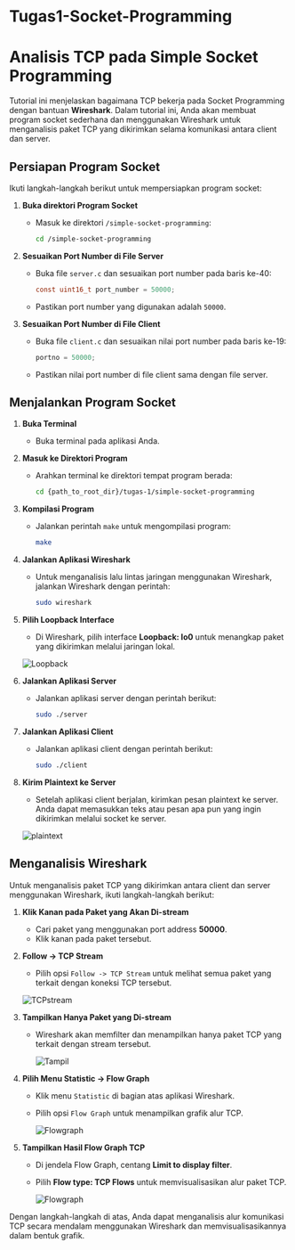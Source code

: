 # Tugas1-Socket-Programming

# Analisis TCP pada Simple Socket Programming

Tutorial ini menjelaskan bagaimana TCP bekerja pada Socket Programming dengan bantuan **Wireshark**. Dalam tutorial ini, Anda akan membuat program socket sederhana dan menggunakan Wireshark untuk menganalisis paket TCP yang dikirimkan selama komunikasi antara client dan server.

## Persiapan Program Socket

Ikuti langkah-langkah berikut untuk mempersiapkan program socket:

1. **Buka direktori Program Socket**
   - Masuk ke direktori `/simple-socket-programming`:
     ```bash
     cd /simple-socket-programming
     ```

2. **Sesuaikan Port Number di File Server**
   - Buka file `server.c` dan sesuaikan port number pada baris ke-40:
     ```c
     const uint16_t port_number = 50000;
     ```
   - Pastikan port number yang digunakan adalah `50000`.

3. **Sesuaikan Port Number di File Client**
   - Buka file `client.c` dan sesuaikan nilai port number pada baris ke-19:
     ```c
     portno = 50000;
     ```
   - Pastikan nilai port number di file client sama dengan file server.

## Menjalankan Program Socket

1. **Buka Terminal**
   - Buka terminal pada aplikasi Anda.

2. **Masuk ke Direktori Program**
   - Arahkan terminal ke direktori tempat program berada:
     ```bash
     cd {path_to_root_dir}/tugas-1/simple-socket-programming
     ```

3. **Kompilasi Program**
   - Jalankan perintah `make` untuk mengompilasi program:
     ```bash
     make
     ```

4. **Jalankan Aplikasi Wireshark**
   - Untuk menganalisis lalu lintas jaringan menggunakan Wireshark, jalankan Wireshark dengan perintah:
     ```bash
     sudo wireshark
     ```

5. **Pilih Loopback Interface**
   - Di Wireshark, pilih interface **Loopback: lo0** untuk menangkap paket yang dikirimkan melalui jaringan lokal.

   ![Loopback](https://github.com/Harrydhe/Tugas1-Socket-Programming/blob/main/assets/gambar1.jpg)


6. **Jalankan Aplikasi Server**
   - Jalankan aplikasi server dengan perintah berikut:
     ```bash
     sudo ./server
     ```

7. **Jalankan Aplikasi Client**
   - Jalankan aplikasi client dengan perintah berikut:
     ```bash
     sudo ./client
     ```

8. **Kirim Plaintext ke Server**
   - Setelah aplikasi client berjalan, kirimkan pesan plaintext ke server. Anda dapat memasukkan teks atau pesan apa pun yang ingin dikirimkan melalui socket ke server.

    ![plaintext](https://github.com/Harrydhe/Tugas1-Socket-Programming/blob/main/assets/gambar2.jpg)

## Menganalisis Wireshark

Untuk menganalisis paket TCP yang dikirimkan antara client dan server menggunakan Wireshark, ikuti langkah-langkah berikut:

1. **Klik Kanan pada Paket yang Akan Di-stream**
   - Cari paket yang menggunakan port address **50000**.
   - Klik kanan pada paket tersebut.

2. **Follow -> TCP Stream**
   - Pilih opsi `Follow -> TCP Stream` untuk melihat semua paket yang terkait dengan koneksi TCP tersebut.

    ![TCPstream](https://github.com/Harrydhe/Tugas1-Socket-Programming/blob/main/assets/gambar3.jpg)


3. **Tampilkan Hanya Paket yang Di-stream**
   - Wireshark akan memfilter dan menampilkan hanya paket TCP yang terkait dengan stream tersebut.
  
        ![Tampil](https://github.com/Harrydhe/Tugas1-Socket-Programming/blob/main/assets/gambar4.jpg)
 

4. **Pilih Menu Statistic -> Flow Graph**
   - Klik menu `Statistic` di bagian atas aplikasi Wireshark.
   - Pilih opsi `Flow Graph` untuk menampilkan grafik alur TCP.
  
      ![Flowgraph](https://github.com/Harrydhe/Tugas1-Socket-Programming/blob/main/assets/gambar5.jpg)


5. **Tampilkan Hasil Flow Graph TCP**
   - Di jendela Flow Graph, centang **Limit to display filter**.
   - Pilih **Flow type: TCP Flows** untuk memvisualisasikan alur paket TCP.
  
      ![Flowgraph](https://github.com/Harrydhe/Tugas1-Socket-Programming/blob/main/assets/gambar6.jpg)


Dengan langkah-langkah di atas, Anda dapat menganalisis alur komunikasi TCP secara mendalam menggunakan Wireshark dan memvisualisasikannya dalam bentuk grafik.



